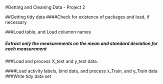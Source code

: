 #Getting and Cleaning Data - Project 2

##Getting tidy data
####Check for existence of packages and load, if necessary

###Load table, and Load columnn names
##### Extract only the measurements on the mean and standard deviation for each measurement

###Load and process X_test and y_test data.

####Load activity labels, bind data, and process x_Train, and y_Train data
###Write tidy data set
